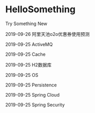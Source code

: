 # HelloSomething
Try Something New

2019-09-26 阿里天池o2o优惠券使用预测

2019-09-25 ActiveMQ

2019-09-25 Cache

2019-09-25 H2数据库

2019-09-25 OS

2019-09-25 Persistence

2019-09-25 Spring Cloud

2019-09-25 Spring Security